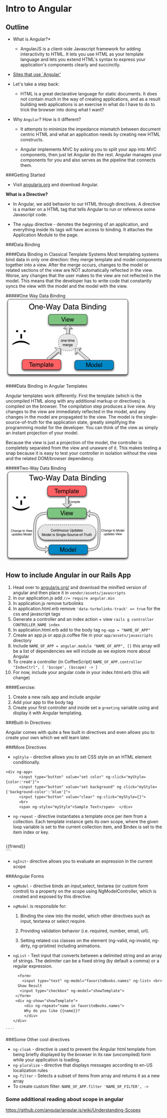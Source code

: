 # Intro to Angular

## Outline

* What is Angular?*
  - AngularJS is a client-side Javascript framework for adding interactivity to HTML. It lets you use HTML as your template language and lets you extend HTML's syntax to express your application's components clearly and succinctly.

* [Sites that use `Angular'](https://builtwith.angularjs.org/)

- Let's take a step back:

  - HTML is a great declarative language for static documents. It does not contain much in the way of creating applications, and as a result building web applications is an exercise in what do I have to do to trick the browser into doing what I want?

* Why `Angular`? How is it different?
  -  It attempts to minimize the impedance mismatch between document centric HTML and what an application needs by creating new HTML constructs.

  - Angular implements MVC by asking you to split your app into MVC components, then just let Angular do the rest. Angular manages your components for you and also serves as the pipeline that connects them.


###Getting Started
  * Visit [angularjs.org](Angular) and download Angular.

__What is a Directive?__

  * In Angular, we add behavior to our HTML through directives. A directive is a marker on a HTML tag that tells Angular to run or reference some Javascript code.

  * The `ngApp` directive -  denotes the beginning of an application, and everything inside its tags will have access to binding. It attaches the Application Module to the page.


###Data Binding

####Data Binding in Classical Template Systems
  Most templating systems bind data in only one direction: they merge template and model components together into a view. After the merge occurs, changes to the model or related sections of the view are NOT automatically reflected in the view. Worse, any changes that the user makes to the view are not reflected in the model. This means that the developer has to write code that constantly syncs the view with the model and the model with the view.

#####One Way Data Binding
![One Way Data Binding](oneway.png)


####Data Binding in Angular Templates

Angular templates work differently. First the template (which is the uncompiled HTML along with any additional markup or directives) is compiled on the browser. The compilation step produces a live view. Any changes to the view are immediately reflected in the model, and any changes in the model are propagated to the view. The model is the single-source-of-truth for the application state, greatly simplifying the programming model for the developer. You can think of the view as simply an instant projection of your model.

Because the view is just a projection of the model, the controller is completely separated from the view and unaware of it. This makes testing a snap because it is easy to test your controller in isolation without the view and the related DOM/browser dependency.

#####Two-Way Data Binding
![Two-Way Data Binding](twoway.png)

## How to include Angular in our Rails App

1. Head over to [angularjs.org/](https://angularjs.org/) and download the minified version of angular and then place it in `vendor/assets/javascripts`
1. In our application.js add `//= require angular.min`
2. In application.js remove turbolinks
3. In application.html.erb remove `'data-turbolinks-track' => true` for the css and javascript tags
4. Generate a controller and an index action + view `rails g controller CONTROLLER_NAME index`
4. In application.html.erb add to the body tag `ng-app = "NAME_OF_APP"`
5. Create an app.js or app.js.coffee file in your `app/assets/javascripts` directory
6. Include `NAME_OF_APP = angular.module "NAME_OF_APP", []` this array will be a list of dependencies we will include as we explore more about Angular
7. To create a controller (in CoffeeScript) `NAME_OF_APP.controller "IndexCtrl", [ '$scope', ($scope) -> ]`
8. For now, include your angular code in your index.html.erb (this will change)

####Exercise:

1. Create a new rails app and include angular
2. Add your app to the body tag
3. Create your first controller and inside set a `greeting` variable using and display it with Angular templating.

###Built-In Directives:

Angular comes with quite a few built in directives and even allows you to create your own which we will learn later.

###More Directives

  * `ngStyle` - directive allows you to set CSS style on an HTML element conditionally.

  ````
  <div ng-app>
     	<input type="button" value="set color" ng-click="myStyle={color:'red'}">
		<input type="button" value="set background" ng click="myStyle={'background-color':'blue'}">
		<input type="button" value="clear" ng-click="myStyle={}">
		<br>
		<span ng-style="myStyle">Sample Text</span>  </div>
  ````

  * `ng-repeat` - directive instantiates a template once per item from a collection. Each template instance gets its own scope, where the given loop variable is set to the current collection item, and $index is set to the item index or key.

    ````
  <div ng-app>
        <div  ng-init="friends=['larry', 'moe', 'curly']">
      <div  ng-repeat="friend in friends">
        {{friend}}
      </div>
      </div>
  </div>
  ````

  * `ngInit`- directive allows you to evaluate an expression in the current scope

###Angular Forms

   * `ngModel` - directive binds an input,select, textarea (or custom form control) to a property on the scope using NgModelController, which is created and exposed by this directive.

  * `ngModel` is responsible for:

    1) Binding the view into the model, which other directives such as input, textarea or select require.

    2) Providing validation behavior (i.e. required, number, email, url).

    3) Setting related css classes on the element (ng-valid, ng-invalid, ng-dirty, ng-pristine) including animations.


   * `ngList` - Text input that converts between a delimited string and an array of strings. The delimiter can be a fixed string (by default a comma) or a regular expression.


     ````
 	   <form>
	     <input type="text" ng-model="favoriteBooks.names" ng-list> <br>
       Show Result
     	<input type="checkbox" ng-model="showTemplate">
      </form>
      <div ng-show="showTemplate">
  		  <div ng-repeat="name in favoriteBooks.names">
	      Why do you like {{name}}?
	      </div>
     </div>
    ````

###Some Other cool directives
   * `ng-cloak` - directive is used to prevent the Angular html template from being briefly displayed by the browser in its raw (uncompiled) form while your application is loading.
   * `ng-pluralize` - directive that displays messages according to en-US localization rules
   * `ng-filter` - Selects a subset of items from array and returns it as a new array
   * To create custom filter: `NAME_OF_APP.filter 'NAME_OF_FILTER', ->`

### Some additional reading about scope in angular

<https://github.com/angular/angular.js/wiki/Understanding-Scopes>
